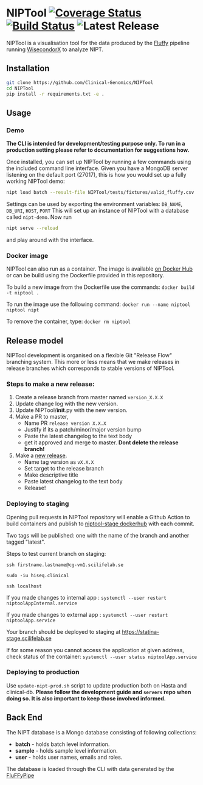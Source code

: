 # NIPTool  [![Coverage Status](https://coveralls.io/repos/github/Clinical-Genomics/NIPTool/badge.svg?branch=master)](https://coveralls.io/github/Clinical-Genomics/NIPTool?branch=master) [![Build Status](https://travis-ci.org/Clinical-Genomics/NIPTool.svg?branch=master)](https://travis-ci.org/Clinical-Genomics/NIPTool) ![Latest Release](https://img.shields.io/github/v/release/clinical-genomics/NIPTool)


NIPTool is a visualisation tool for the data produced by the [Fluffy] pipeline running [WisecondorX] to analyze NIPT.

## Installation

```bash
git clone https://github.com/Clinical-Genomics/NIPTool
cd NIPTool
pip install -r requirements.txt -e .
```

## Usage

### Demo

**The CLI is intended for development/testing purpose only. To run in a production setting please refer to documentation
for suggestions how.**

Once installed, you can set up NIPTool by running a few commands using the included command line interface. 
Given you have a MongoDB server listening on the default port (27017), this is how you would set up a fully working 
NIPTool demo:

```bash
nipt load batch --result-file NIPTool/tests/fixtures/valid_fluffy.csv
```

Settings can be used by exporting the environment variables: `DB_NAME`, `DB_URI`, `HOST`, `PORT`
This will set up an instance of NIPTool with a database called `nipt-demo`. Now run

```bash
nipt serve --reload
```
 and play around with the interface.

### Docker image

NIPTool can also run as a container. The image is available [on Docker Hub][docker-hub] or can be build using the 
Dockerfile provided in this repository.

To build a new image from the Dockerfile use the commands: `docker build -t niptool .`

To run the image use the following command: `docker run --name niptool niptool nipt `

To remove the container, type: `docker rm niptool`

## Release model
NIPTool development is organised on a flexible Git "Release Flow" branching system. This more or less means that we 
make releases in release branches which corresponds to stable versions of NIPTool.

### Steps to make a new release:

1) Create a release branch from master named `version_X.X.X`
2) Update change log with the new version.
3) Update NIPTool/__init__.py with the new version.
4) Make a PR to master,
	- Name PR `release version X.X.X`
	- Justify if its a patch/minor/major version bump
	- Paste the latest changelog to the text body
	- get it approved and merge to master. **Dont delete the release branch!**
5) Make a [new release](https://github.com/Clinical-Genomics/NIPTool/releases/new).
	- Name tag version as `vX.X.X`
	- Set target to the release branch
	- Make descriptive title
	- Paste latest changelog to the text body
	- Release!
	
### Deploying to staging

Opening pull requests in NIPTool repository will enable a Github Action to build containers and publish to 
[niptool-stage dockerhub](https://hub.docker.com/repository/docker/clinicalgenomics/niptool-stage) with each commit.

Two tags will be published: one with the name of the branch and another tagged "latest".


Steps to test current branch on staging:

`ssh firstname.lastname@cg-vm1.scilifelab.se`

`sudo -iu hiseq.clinical`

`ssh localhost`
  
If you made changes to internal app : `systemctl --user restart niptoolAppInternal.service` 

If you made changes to external app : `systemctl --user restart niptoolApp.service` 

Your branch should be deployed to staging at https://statina-stage.scilifelab.se 

If for some reason you cannot access the application at given address, check status of the container: `systemctl --user status niptoolApp.service`

### Deploying to production

Use `update-nipt-prod.sh` script to update production both on Hasta and clinical-db. 
**Please follow the development guide and `servers` repo when doing so. It is also important to keep those involved informed.**

## Back End
The NIPT database is a Mongo database consisting of following collections:

- **batch** - holds batch level information.
- **sample** - holds sample level information.
- **user** - holds user names, emails and roles.

The database is loaded through the CLI with data generated by the [FluFFyPipe][Fluffy]


[Fluffy]: https://github.com/Clinical-Genomics/fluffy
[WisecondorX]: https://github.com/CenterForMedicalGeneticsGhent/WisecondorX
[docker-hub]: https://hub.docker.com/repository/docker/clinicalgenomics/niptool